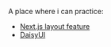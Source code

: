 A place where i can practice:

- [Next.js layout feature](https://nextjs.org/docs/basic-features/layouts)
- [DaisyUI](https://daisyui.com)
